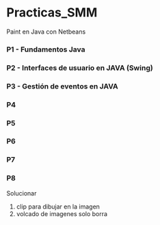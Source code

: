 # Practicas_SMM
Paint en Java con Netbeans

### P1 - Fundamentos Java
### P2 - Interfaces de usuario en JAVA (Swing)
### P3 - Gestión de eventos en JAVA
### P4
### P5
### P6
### P7

### P8 
Solucionar
1. clip para dibujar en la imagen
2. volcado de imagenes solo borra

